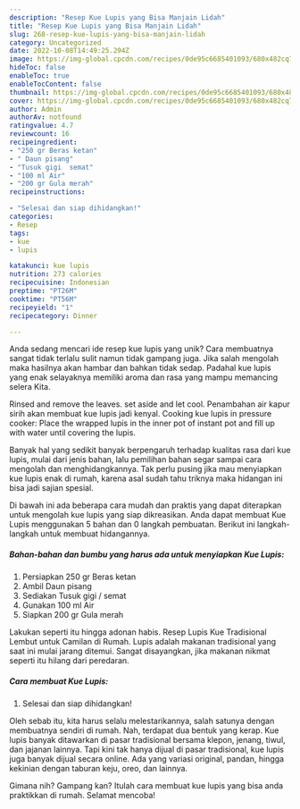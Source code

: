 ```yaml
---
description: "Resep Kue Lupis yang Bisa Manjain Lidah"
title: "Resep Kue Lupis yang Bisa Manjain Lidah"
slug: 268-resep-kue-lupis-yang-bisa-manjain-lidah
category: Uncategorized
date: 2022-10-08T14:49:25.294Z
image: https://img-global.cpcdn.com/recipes/0de95c6685401093/680x482cq70/kue-lupis-foto-resep-utama.jpg
hideToc: false
enableToc: true
enableTocContent: false
thumbnail: https://img-global.cpcdn.com/recipes/0de95c6685401093/680x482cq70/kue-lupis-foto-resep-utama.jpg
cover: https://img-global.cpcdn.com/recipes/0de95c6685401093/680x482cq70/kue-lupis-foto-resep-utama.jpg
author: Admin
authorAv: notfound
ratingvalue: 4.7
reviewcount: 16
recipeingredient:
- "250 gr Beras ketan"
- " Daun pisang"
- "Tusuk gigi  semat"
- "100 ml Air"
- "200 gr Gula merah"
recipeinstructions:

- "Selesai dan siap dihidangkan!"
categories:
- Resep
tags:
- kue
- lupis

katakunci: kue lupis 
nutrition: 273 calories
recipecuisine: Indonesian
preptime: "PT26M"
cooktime: "PT56M"
recipeyield: "1"
recipecategory: Dinner

---
```





Anda sedang mencari ide resep kue lupis yang unik? Cara membuatnya sangat tidak terlalu sulit namun tidak gampang juga. Jika salah mengolah maka hasilnya akan hambar dan bahkan tidak sedap. Padahal kue lupis yang enak selayaknya memiliki aroma dan rasa yang mampu memancing selera Kita.





Rinsed and remove the leaves. set aside and let cool. Penambahan air kapur sirih akan membuat kue lupis jadi kenyal. Cooking kue lupis in pressure cooker: Place the wrapped lupis in the inner pot of instant pot and fill up with water until covering the lupis.

Banyak hal yang sedikit banyak berpengaruh terhadap kualitas rasa dari kue lupis, mulai dari jenis bahan, lalu pemilihan bahan segar sampai cara mengolah dan menghidangkannya. Tak perlu pusing jika mau menyiapkan kue lupis enak di rumah, karena asal sudah tahu triknya maka hidangan ini bisa jadi sajian spesial.






Di bawah ini ada beberapa cara mudah dan praktis yang dapat diterapkan untuk mengolah kue lupis yang siap dikreasikan. Anda dapat membuat Kue Lupis menggunakan 5 bahan dan 0 langkah pembuatan. Berikut ini langkah-langkah untuk membuat hidangannya.

<!--inarticleads1-->

##### Bahan-bahan dan bumbu yang harus ada untuk menyiapkan Kue Lupis:

1. Persiapkan 250 gr Beras ketan
1. Ambil  Daun pisang
1. Sediakan Tusuk gigi / semat
1. Gunakan 100 ml Air
1. Siapkan 200 gr Gula merah


Lakukan seperti itu hingga adonan habis. Resep Lupis Kue Tradisional Lembut untuk Camilan di Rumah. Lupis adalah makanan tradisional yang saat ini mulai jarang ditemui. Sangat disayangkan, jika makanan nikmat seperti itu hilang dari peredaran. 

<!--inarticleads2-->

##### Cara membuat Kue Lupis:


1. Selesai dan siap dihidangkan!

Oleh sebab itu, kita harus selalu melestarikannya, salah satunya dengan membuatnya sendiri di rumah. Nah, terdapat dua bentuk yang kerap. Kue lupis banyak ditawarkan di pasar tradisional bersama klepon, jenang, tiwul, dan jajanan lainnya. Tapi kini tak hanya dijual di pasar tradisional, kue lupis juga banyak dijual secara online. Ada yang variasi original, pandan, hingga kekinian dengan taburan keju, oreo, dan lainnya. 

Gimana nih? Gampang kan? Itulah cara membuat kue lupis yang bisa anda praktikkan di rumah. Selamat mencoba!
